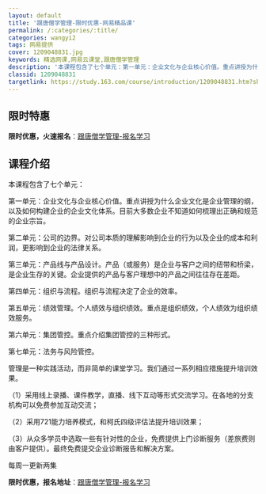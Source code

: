 ```yaml
---
layout: default
title: '跟唐僧学管理-限时优惠-网易精品课'
permalink: /:categories/:title/
categories: wangyi2
tags: 网易提供
cover: 1209048831.jpg
keywords: 精选网课,网易云课堂,跟唐僧学管理
description: '本课程包含了七个单元：第一单元：企业文化与企业核心价值。重点讲授为什么企业文化是企业管理的纲，以及如何构建企业的企业文化'
classid: 1209048831
targetlink: https://study.163.com/course/introduction/1209048831.htm?share=1&shareId=1025206652&utm_campaign=share&utm_medium=iphoneShare&utm_source=&utm_u=1025206652
---
```


## 限时特惠

**限时优惠，火速报名**：[跟唐僧学管理-报名学习](https://study.163.com/course/introduction/1209048831.htm?share=1&shareId=1025206652&utm_campaign=share&utm_medium=iphoneShare&utm_source=&utm_u=1025206652)

## 课程介绍

本课程包含了七个单元：

第一单元：企业文化与企业核心价值。重点讲授为什么企业文化是企业管理的纲，以及如何构建企业的企业文化体系。目前大多数企业不知道如何梳理出正确和规范的企业宗旨。

第二单元：公司的边界。对公司本质的理解影响到企业的行为以及企业的成本和利润，更影响到企业的法律关系。

第三单元：产品线与产品设计。产品（或服务）是企业与客户之间的纽带和桥梁，是企业生存的关键。企业提供的产品与客户理想中的产品之间往往存在差距。

第四单元：组织与流程。组织与流程决定了企业的效率。

第五单元：绩效管理。个人绩效与组织绩效。重点是组织绩效，个人绩效为组织绩效服务。

第六单元：集团管控。重点介绍集团管控的三种形式。

第七单元：法务与风险管控。



管理是一种实践活动，而非简单的课堂学习。我们通过一系列相应措施提升培训效果。

（1）采用线上录播、课件教学，直播、线下互动等形式交流学习。在各地的分支机构可以免费参加互动交流；

（2）采用721能力培养模式，和柯氏四级评估法提升培训效果；

（3）从众多学员中选取一些有针对性的企业，免费提供上门诊断服务（差旅费则由客户提供）。最终免费提交企业诊断报告和解决方案。



每周一更新两集

**限时优惠，报名地址**：[跟唐僧学管理-报名学习](https://study.163.com/course/introduction/1209048831.htm?share=1&shareId=1025206652&utm_campaign=share&utm_medium=iphoneShare&utm_source=&utm_u=1025206652)

